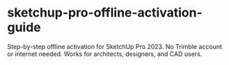 # sketchup-pro-offline-activation-guide
Step-by-step offline activation for SketchUp Pro 2023. No Trimble account or internet needed. Works for architects, designers, and CAD users.
